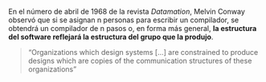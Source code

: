 En el número de abril de 1968 de la revista *Datamation*, Melvin Conway observó que si se asignan n personas para escribir un compilador, se obtendrá un compilador de n pasos o, en forma más general, **la estructura del software reflejará la estructura del grupo que la produjo**.

> “Organizations which design systems \[...] are constrained to produce designs which are copies of the communication structures of these organizations”